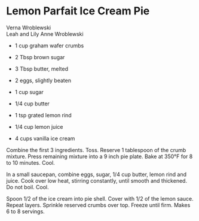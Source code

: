 # Lemon Parfait Ice Cream Pie

Verna Wroblewski<br/>
Leah and Lily Anne Wroblewski

- 1 cup graham wafer crumbs
- 2 Tbsp brown sugar
- 3 Tbsp butter, melted
- 2 eggs, slightly beaten
- 1 cup sugar

- 1/4 cup butter
- 1 tsp grated lemon rind
- 1/4 cup lemon juice
- 4 cups vanilla ice cream

Combine the first 3 ingredients. Toss. Reserve 1 tablespoon of the crumb mixture. Press remaining mixture into a 9 inch pie plate. Bake at 350°F for 8 to 10 minutes. Cool.

In a small saucepan, combine eggs, sugar, 1/4 cup butter, lemon rind and juice. Cook over low heat, stirring constantly, until smooth and thickened. Do not boil. Cool.

Spoon 1/2 of the ice cream into pie shell. Cover with 1/2 of the lemon sauce. Repeat layers. Sprinkle reserved crumbs over top. Freeze until firm. Makes 6 to 8 servings.